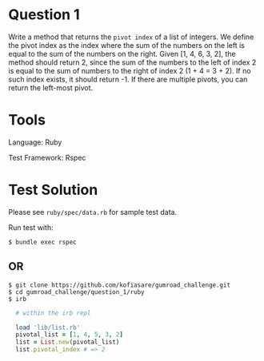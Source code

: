 # Question 1
Write a method that returns the `pivot index` of a list of integers. We define the pivot index as the index where the sum of the numbers on the left is equal to the sum of the numbers on the right. Given [1, 4, 6, 3, 2], the method should return 2, since the sum of the numbers to the left of index 2 is equal to the sum of numbers to the right of index 2 (1 + 4 = 3 + 2). If no such index exists, it should return -1. If there are multiple pivots, you can return the left-most pivot.

# Tools
Language: Ruby

Test Framework: Rspec

# Test Solution

Please see `ruby/spec/data.rb` for sample test data.

Run test with:
    
    $ bundle exec rspec

## OR
    $ git clone https://github.com/kofiasare/gumroad_challenge.git
    $ cd gumroad_challenge/question_1/ruby
    $ irb

```ruby
  # within the irb repl

  load 'lib/list.rb'
  pivotal_list = [1, 4, 5, 3, 2]
  list = List.new(pivotal_list)
  list.pivotal_index # => 2

```